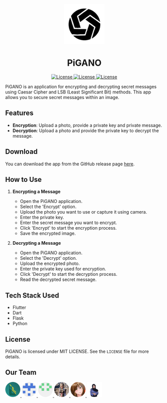 <div align="center">
  <a href="https://storage.googleapis.com/cms-storage-bucket/0dbfcc7a59cd1cf16282.png">
    <picture>
      <img alt="FLUTTER" src="https://github.com/SalamPS/PiGANO/blob/main/assets/icons/icon.png" height="128">
    </picture>
  </a>
  <h1>PiGANO</h1>

<a href="https://flutter.dev/">
	<img alt="License" src="https://img.shields.io/badge/Flutter-3.24-043875?style=for-the-badge&logo=flutter&logoColor=46d1fd">
</a>
<a href="https://www.python.org/">
	<img alt="License" src="https://img.shields.io/badge/Python-3.12-336c9a?style=for-the-badge&logo=python&logoColor=ffd346">
</a>
<a href="https://github.com/SalamPS/automated-drill/blob/main/LICENSE">
  <img alt="License" src="https://img.shields.io/badge/License-MIT-2cb150?style=for-the-badge&logo=opensourceinitiative&logoColor=white">
</a>
</div>

PiGANO is an application for encrypting and decrypting secret messages using Caesar Cipher and LSB (Least Significant Bit) methods. This app allows you to secure secret messages within an image.

## Features

- **Encryption**: Upload a photo, provide a private key and private message.
- **Decryption**: Upload a photo and provide the private key to decrypt the message.

## Download 

You can download the app from the GitHub release page [here](https://github.com/SalamPS/PiGANO/releases/).

## How to Use

1. **Encrypting a Message**
    - Open the PiGANO application.
    - Select the 'Encrypt' option.
    - Upload the photo you want to use or capture it using camera.
    - Enter the private key.
    - Enter the secret message you want to encrypt.
    - Click 'Encrypt' to start the encryption process.
    - Save the encrypted image.

2. **Decrypting a Message**
    - Open the PiGANO application.
    - Select the 'Decrypt' option.
    - Upload the encrypted photo.
    - Enter the private key used for encryption.
    - Click 'Decrypt' to start the decryption process.
    - Read the decrypted secret message.

## Tech Stack Used

- Flutter
- Dart
- Flask
- Python

## License

PiGANO is licensed under MIT LICENSE. See the `LICENSE` file for more details.

<div>
  <h2>Our Team</h2>
  <a href="https://github.com/SalamPS" target="_blank">
    <picture>
      <img alt="SalamPS" src="/assets/contributor/salam.png" height="48">
    </picture>
  </a>
  <a href="https://github.com/FarhanRK7" target="_blank">
    <picture>
      <img alt="FarhanRK7" src="/assets/contributor/farhan.png" height="48">
    </picture>
  </a>
  <a href="https://github.com/Syifqila" target="_blank">
    <picture>
      <img alt="Syifqila" src="/assets/contributor/syifa.png" height="48">
    </picture>
  </a>
  <a href="https://github.com/Kallendx82" target="_blank">
    <picture>
      <img alt="Kallendx82" src="/assets/contributor/rajih.png" height="48">
    </picture>
  </a>
  <a href="https://github.com/AurielIsLearnHowToCode" target="_blank">
    <picture>
      <img alt="AurielIsLearnHowToCode" src="/assets/contributor/auriel.png" height="48">
    </picture>
  </a>
  <a href="https://www.linkedin.com/in/rahmahf" target="_blank">
    <picture> 
      <img alt="rahmahf" src="/assets/contributor/rahmah.png" height="48"/> 
    </picture>
  </a>
</div>
